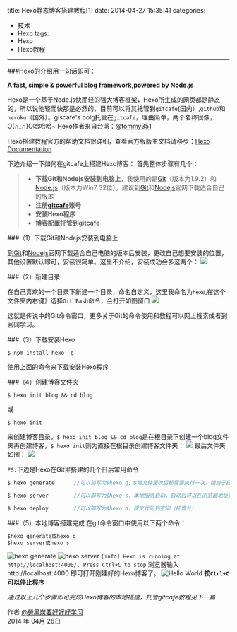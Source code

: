 title: Hexo静态博客搭建教程[1]
date: 2014-04-27 15:35:41
categories:
- 技术
- Hexo
tags: 
- Hexo
- Hexo教程

---

###Hexo的介绍用一句话即可：

**A fast, simple & powerful blog framework,powered by Node.js**

Hexo是一个基于Node.js快而轻的强大博客框架，Hexo所生成的网页都是静态的，所以说他轻而快那是必然的，目前可以将其托管到`gitcafe`(国内）,`github`和`heroku`（国外）。giscafe's bolg托管在`gitcafe`，理由简单，两个名称很像，O(∩_∩)O哈哈哈~
Hexo作者来自台湾：[@tommy351](https://github.com/tommy351/hexo)

Hexo搭建教程官方的帮助文档很详细，查看官方版版主文档请移步：[Hexo Documentation](http://hexo.io/docs/)

<!--more-->

下边介绍一下如何在gitcafe上搭建Hexo博客：
首先整体步骤有几个：
> * **下载Git和Nodejs安装到电脑上**，我使用的是[Git](http://pan.baidu.com/s/1o6LQINK)（版本为1.9.2）和[Node.js](http://pan.baidu.com/s/1o6LQINK)（版本为Win7 32位），建议到[Git](http://git-scm.com/)和[Nodejs](http://nodejs.org/)官网下载适合自己的版本
> * **注册[gitcafe](http://gitcafe.com/signup?invited_by=giscafe)账号**
> * **安装Hexo程序**
> * **博客配置托管到gitcafe**


###（1）下载Git和Nodejs安装到电脑上

到[Git](http://git-scm.com/)和[Nodejs](http://nodejs.org/)官网下载适合自己电脑的版本后安装，更改自己想要安装的位置，其他设置默认即可，安装很简单。这里不介绍，安装成功会多这两个：
![](http://giscafer.github.io/static/img/hexo_course_01.jpg)

###（2）新建目录

在自己喜欢的一个目录下新建一个目录，命名自定义，这里我命名为`hexo`,在这个文件夹内右键》选择`Git Bash`命令，会打开如图窗口
![](http://giscafer.github.io/static/img/hexo_course_02.jpg)

这就是传说中的Git命令窗口，更多关于Git的命令使用和教程可以网上搜索或者到官网学习。

###（3）下载安装Hexo

    $ npm install hexo -g

使用上面的命令来下载安装Hexo程序

###（4）创建博客文件夹

    $ hexo init blog && cd blog
或

    $ hexo init
来创建博客目录，`$ hexo init blog && cd blog`是在根目录下创建一个blog文件夹再创建博客，`$ hexo init`则为直接在根目录创建博客文件夹：
![](http://giscafer.github.io/static/img/hexo_course_04.jpg)
最后文件夹如图：
![](http://giscafer.github.io/static/img/hexo_course_03.jpg)

`PS:`下边是Hexo在Git里搭建的几个日后常用命令
```javascript
$ hexo generate      //可以简写为$hexo g,本地文件更改后都需要执行一次，相当于提交更改

$ hexo server        //可以简写为$hexo s，本地服务启动，启动后可以在浏览器地址输入"localhost:4000"来访问博客，用于本地调试，满意了再提交

$ hexo deploy        //可以简写为$hexo d，提交代码到空间（托管处）
```
###（5）本地博客搭建完成
在git命令窗口中使用以下两个命令：
```python
$hexo generate或hexo g
$hexo server或hexo s
```
![hexo generate](http://giscafer.github.io/static/img/hexo_course_05.jpg)
![hexo server](http://giscafer.github.io/static/img/hexo_course_06.jpg)
`[info] Hexo is running at http://localhost:4000/. Press Ctrl+C to stop`
浏览器输入http://localhost:4000 即可打开刚建好的Hexo博客了。
![Hello World](http://giscafer.github.io/static/img/hexo_course_07.jpg)
**按`Ctrl+C `可以停止程序**



*通过以上几个步骤即可完成Hexo博客的本地搭建，托管gitcafe教程见下一篇*


作者 [@勞黑炭要好好好学习](http://weibo.com/laohoubin)  
2014 年 04月 28日    